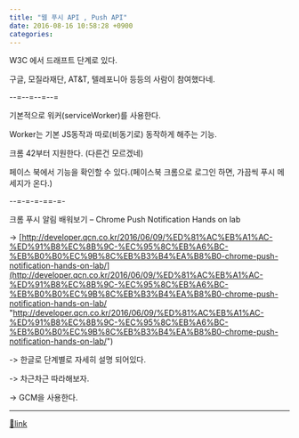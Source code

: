 ```yaml
---
title: "웹 푸시 API , Push API"
date: 2016-08-16 10:58:28 +0900
categories: 
---
```

  

W3C 에서 드래프트 단계로 있다.  


구글, 모질라재단, AT&amp;T, 텔레포니아 등등의 사람이 참여했다네.

  


--=--=--=--=

기본적으로 워커(serviceWorker)를 사용한다.

Worker는 기본 JS동작과 따로(비동기로) 동작하게 해주는 기능.

  


크롬 42부터 지원한다. (다른건 모르겠네)

  


페이스 북에서 기능을 확인할 수 있다.(페이스북 크롬으로 로그인 하면, 가끔씩 푸시 메세지가 온다.)

  
  


--=-=-=-==-=-

크롬 푸시 알림 배워보기 – Chrome Push Notification Hands on lab

-&gt; [http://developer.qcn.co.kr/2016/06/09/%ED%81%AC%EB%A1%AC-%ED%91%B8%EC%8B%9C-%EC%95%8C%EB%A6%BC-%EB%B0%B0%EC%9B%8C%EB%B3%B4%EA%B8%B0-chrome-push-notification-hands-on-lab/](http://developer.qcn.co.kr/2016/06/09/%ED%81%AC%EB%A1%AC-%ED%91%B8%EC%8B%9C-%EC%95%8C%EB%A6%BC-%EB%B0%B0%EC%9B%8C%EB%B3%B4%EA%B8%B0-chrome-push-notification-hands-on-lab/ "http://developer.qcn.co.kr/2016/06/09/%ED%81%AC%EB%A1%AC-%ED%91%B8%EC%8B%9C-%EC%95%8C%EB%A6%BC-%EB%B0%B0%EC%9B%8C%EB%B3%B4%EA%B8%B0-chrome-push-notification-hands-on-lab/")

-&gt; 한글로 단계별로 자세히 설명 되어있다.

-&gt; 차근차근 따라해보자. 

-&gt; GCM을 사용한다.

  
  
  




  ***
[🔗link](http://www.mins01.com/mh/tech/read/1027)